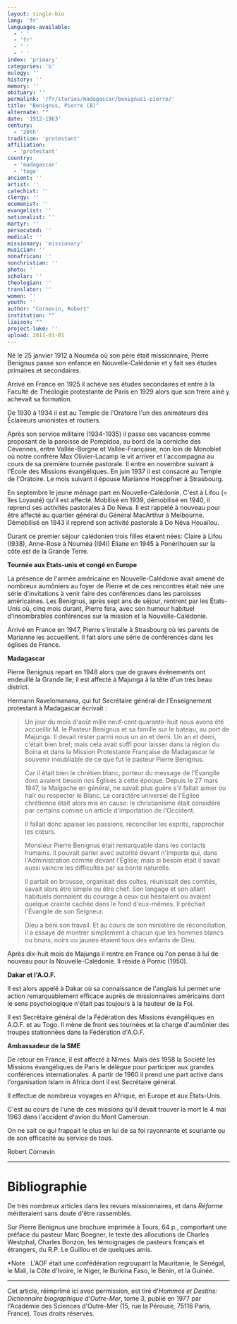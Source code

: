 ```yaml
---
layout: single-bio
lang: 'fr'
languages-available:
  - ' '
  - 'fr'
  - ' '
  - ' '
index: 'primary'
categories: 'b'
eulogy: ''
history: ''
memory: ''
obituary: ''
permalink: '/fr/stories/madagascar/benignus1-pierre/'
title: "Benignus, Pierre (B)"
alternate: ""
date: '1912-1963'
century:
  - '20th'
tradition: 'protestant'
affiliation:
  - 'protestant'
country:
  - 'madagascar'
  - 'togo'
ancient: ''
artist: ''
catechist: ''
clergy: ''
ecumenist: ''
evangelist: ''
nationalist: ''
martyr: ''
persecuted: ''
medical: ''
missionary: 'missionary'
musician: ''
nonafrican: ''
nonchristian: ''
photo: ''
scholar: ''
theologian: ''
translator: ''
women: ''
youth: ''
author: "Cornevin, Robert"
institution: ""
liaison: ""
project-luke: ''
upload: 2011-01-01
---
```




Né le 25 janvier 1912 à Nouméa où son père était missionnaire, Pierre Benignus passe son enfance en Nouvelle-Calédonie et y fait ses études primaires et secondaires.

Arrivé en France en 1925 il achève ses études secondaires et entre à la Faculté de Théologie protestante de Paris en 1929 alors que son frère ainé y achevait sa formation.

De 1930 à 1934 il est au Temple de l'Oratoire l'un des animateurs des Éclaireurs unionistes et routiers.

Après son service militaire (1934-1935) il passe ses vacances comme proposant de la paroisse de Pompidoa, au bord de la corniche des Cévennes, entre Vallée-Borgne et Vallée-Française, non loin de Monoblet où notre confrère Max Olivier-Lacamp le vit arriver et l'accompagna au cours de sa première tournée pastorale. Il entre en novembre suivant à l'École des Missions évangéliques. En juin 1937 il est consacré au Temple de l'Oratoire. Le mois suivant il épouse Marianne Hoeppfner à Strasbourg.

En septembre le jeune ménage part en Nouvelle-Calédonie. C'est à Lifou (= îles Loyauté) qu'il est affecté. Mobilisé en 1939, démobilisé en 1940, il reprend ses activités pastorales à Do Neva. Il est rappelé à nouveau pour être affecté au quartier général du Général MacArthur à Melbourne. Démobilisé en 1943 il reprend son activité pastorale à Do Néva Houaïlou.

Durant ce premier séjour calédonien trois filles étaient nées: Claire à Lifou (I938), Anne-Rose à Nouméa (I94I) Éliane en 1945 à Ponérihouen sur la côte est de la Grande Terre.

**Tournée aux Etats-unis et congé en Europe**

La présence de l'armée américaine en Nouvelle-Calédonie avait amené de nombreux aumôniers au foyer de Pierre et de ces rencontres était née une série d'invitations à venir faire des conférences dans les paroisses américaines. Les Benignus, après sept ans de séjour, rentrent par les États-Unis où, cinq mois durant, Pierre fera, avec son humour habituel d'innombrables conférences sur la mission et la Nouvelle-Calédonie.

Arrivé en France en 1947, Pierre s'installe à Strasbourg où les parents de Marianne les accueillent. Il fait alors une série de conférences dans les églises de France.

**Madagascar**

Pierre Benignus repart en 1948 alors que de graves événements ont endeuillé la Grande Ile; il est affecté à Majunga à la tête d'un très beau district.

Hermann Ravelomanana, qui fut Secrétaire général de l'Enseignement protestant à Madagascar écrivait :

> Un jour du mois d'août mille neuf-cent quarante-huit nous avons été accueillir M. le Pasteur Benignus et sa famille sur le bateau, au port de Majunga. Il devait rester parmi nous un an et demi. Un an et demi, c'était bien bref; mais cela avait suffi pour laisser dans la région du Boina et dans la Mission Protestante Française de Madagascar le souvenir inoubliable de ce que fut le pasteur Pierre Benignus.
>
>
> Car il était bien le chrétien blanc, porteur du message de l'Évangile dont avaient besoin nos Églises à cette époque. Depuis le 27 mars 1947, le Malgache en général, ne savait plus guère s'il fallait aimer ou haïr ou respecter le Blanc. Le caractère universel de l'Église chrétienne était alors mis en cause: le christianisme était considéré par certains comme un article d'importation de l'Occident.
>
>
> Il fallait donc apaiser les passions, réconcilier les esprits, rapprocher les cœurs.
>
>
> Monsieur Pierre Benignus était remarquable dans les contacts humains. Il pouvait parler avec autorité devant n'importe qui, dans l'Administration comme devant l'Église; mais si besoin était il savait aussi vaincre les difficultés par sa bonté naturelle.
>
>
> Il partait en brousse, organisait des cultes, réunissait des comités, savait alors être simple ou être chef. Son langage et son allant habituels donnaient du courage à ceux qui hésitaient ou avaient quelque crainte cachée dans le fond d'eux-mêmes. Il prêchait l'Évangile de son Seigneur.
>
>
> Dieu a béni son travail. Et au cours de son ministère de réconciliation, il a essayé de montrer simplement à chacun que les hommes blancs ou bruns, noirs ou jaunes étaient tous des enfants de Dieu.
>
>

Après dix-huit mois de Majunga il rentre en France où l'on pense à lui de nouveau pour la Nouvelle-Calédonie. Il réside à Pornic (1950).

**Dakar et l'A.O.F.**

Il est alors appelé à Dakar où sa connaissance de l'anglais lui permet une action remarquablement efficace auprès de missionnaires américains dont le sens psychologique n'était pas toujours à la hauteur de la Foi.

Il est Secrétaire général de la Fédération des Missions évangéliques en A.O.F. et au Togo. Il mène de front ses tournées et la charge d'aumônier des troupes stationnées dans la Fédération d'A.O.F.

**Ambassadeur de la SME**

De retour en France, il est affecté à Nîmes. Mais dès 1958 la Société les Missions évangéliques de Paris le délègue pour participer aux grandes conférences internationales. A partir de 1960 il prend une part active dans l'organisation Islam in Africa dont il est Secrétaire général.

Il effectue de nombreux voyages en Afrique, en Europe et aux États-Unis.

C'est au cours de l'une de ces missions qu'il devait trouver la mort le 4 mai 1963 dans l'accident d'avion du Mont Cameroun.

On ne sait ce qui frappait le plus en lui de sa foi rayonnante et souriante ou de son efficacité au service de tous.

Robert Cornevin

---

# Bibliographie

De très nombreux articles dans les revues missionnaires, et dans *Réforme* mériteraient sans doute d'être rassemblés.

Sur Pierre Benignus une brochure imprimée à Tours, 64 p., comportant une préface du pasteur Marc Boegner, le texte des allocutions de Charles Westphal, Charles Bonzon, les témoignages de pasteurs français et étrangers, du R.P. Le Guillou et de quelques amis.

*Note : L'AOF était une confédération regroupant la Mauritanie, le Sénégal, le Mali, la Côte d'Ivoire, le Niger, le Burkina Faso, le Bénin, et la Guinée.

---

Cet article, réimprîmé ici avec permission, est tiré d'*Hommes et Destins: Dictionnaire biographique d'Outre-Mer*, tome 3, publié en 1977 par l'Académie des Sciences d'Outre-Mer (15, rue la Pérouse, 75116 Paris, France). Tous droits réservés.
